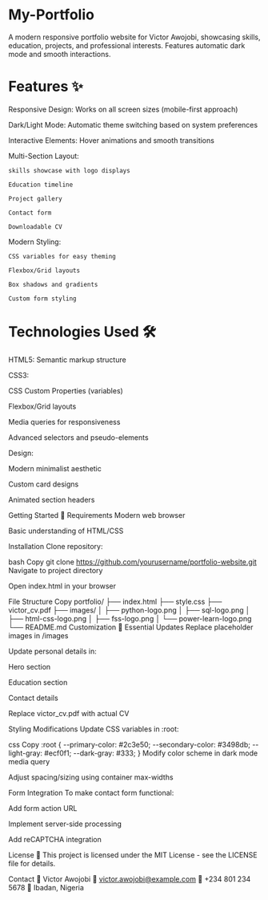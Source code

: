 # My-Portfolio

A modern responsive portfolio website for Victor Awojobi, showcasing skills, education, projects, and professional interests. Features automatic dark mode and smooth interactions.

# Features ✨
Responsive Design: Works on all screen sizes (mobile-first approach)

Dark/Light Mode: Automatic theme switching based on system preferences

Interactive Elements: Hover animations and smooth transitions

Multi-Section Layout:

    skills showcase with logo displays
    
    Education timeline

    Project gallery

    Contact form

    Downloadable CV

Modern Styling:

    CSS variables for easy theming

    Flexbox/Grid layouts

    Box shadows and gradients

    Custom form styling

# Technologies Used 🛠️
HTML5: Semantic markup structure

CSS3:

CSS Custom Properties (variables)

Flexbox/Grid layouts

Media queries for responsiveness

Advanced selectors and pseudo-elements

Design:

Modern minimalist aesthetic

Custom card designs

Animated section headers

Getting Started 🚀
Requirements
Modern web browser

Basic understanding of HTML/CSS

Installation
Clone repository:

bash
Copy
git clone https://github.com/yourusername/portfolio-website.git
Navigate to project directory

Open index.html in your browser

File Structure
Copy
portfolio/
├── index.html
├── style.css
├── victor_cv.pdf
├── images/
│   ├── python-logo.png
│   ├── sql-logo.png
│   ├── html-css-logo.png
│   ├── fss-logo.png
│   └── power-learn-logo.png
└── README.md
Customization 🎨
Essential Updates
Replace placeholder images in /images

Update personal details in:

Hero section

Education section

Contact details

Replace victor_cv.pdf with actual CV

Styling Modifications
Update CSS variables in :root:

css
Copy
:root {
  --primary-color: #2c3e50;
  --secondary-color: #3498db;
  --light-gray: #ecf0f1;
  --dark-gray: #333;
}
Modify color scheme in dark mode media query

Adjust spacing/sizing using container max-widths

Form Integration
To make contact form functional:

Add form action URL

Implement server-side processing

Add reCAPTCHA integration

License 📄
This project is licensed under the MIT License - see the LICENSE file for details.

Contact 📧
Victor Awojobi
📧 victor.awojobi@example.com
📱 +234 801 234 5678
📍 Ibadan, Nigeria


